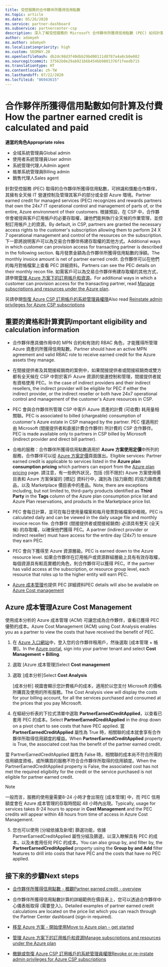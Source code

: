 ```yaml
---
title: 受控服務的合作夥伴所獲得信用點數
ms.topic: article
ms.date: 05/26/2020
ms.service: partner-dashboard
ms.subservice: partnercenter-csp
description: 深入了解受控服務的 Microsoft 合作夥伴所獲得信用點數 (PEC) 如何計算及支付，以及如何確保您符合資格。
author: adamyeh
ms.author: adamyeh
ms.localizationpriority: high
ms.custom: SEOMAY.20
ms.openlocfilehash: db2dc98d3f40dbb29bd00111d8787a4a8cb0e082
ms.sourcegitcommit: 37562b0e29ab921b6b454bb9801376f1feedb715
ms.translationtype: HT
ms.contentlocale: zh-TW
ms.lasthandoff: 07/22/2020
ms.locfileid: "86943615"
---
```

# <a name="how-the-partner-earned-credit-is-calculated-and-paid"></a><span data-ttu-id="17d2e-103">合作夥伴所獲得信用點數如何計算及付費</span><span class="sxs-lookup"><span data-stu-id="17d2e-103">How the partner earned credit is calculated and paid</span></span>

<span data-ttu-id="17d2e-104">**適當的角色**</span><span class="sxs-lookup"><span data-stu-id="17d2e-104">**Appropriate roles**</span></span>

- <span data-ttu-id="17d2e-105">全域系統管理員</span><span class="sxs-lookup"><span data-stu-id="17d2e-105">Global admin</span></span>
- <span data-ttu-id="17d2e-106">使用者系統管理員</span><span class="sxs-lookup"><span data-stu-id="17d2e-106">User admin</span></span>
- <span data-ttu-id="17d2e-107">系統管理代理人</span><span class="sxs-lookup"><span data-stu-id="17d2e-107">Admin agent</span></span>
- <span data-ttu-id="17d2e-108">帳單系統管理員</span><span class="sxs-lookup"><span data-stu-id="17d2e-108">Billing admin</span></span>
- <span data-ttu-id="17d2e-109">銷售代理人</span><span class="sxs-lookup"><span data-stu-id="17d2e-109">Sales agent</span></span>

<span data-ttu-id="17d2e-110">針對受控服務 (PEC) 取得的合作夥伴所獲得信用點數，可辨識和獎勵合作夥伴，其擁有全天候 IT 營運控制及管理其客戶的部分或全部 Azure 環境。</span><span class="sxs-lookup"><span data-stu-id="17d2e-110">Partner earned credit for managed services (PEC) recognizes and rewards partners that own the 24x7 IT operational control and management of parts of, or the entire, Azure environment of their customers.</span></span> <span data-ttu-id="17d2e-111">根據預設，在 CSP 中，合作夥伴會被授與客戶訂用帳戶的必要存取權，讓他們能夠執行全天候的作業管理，並控制訂用帳戶上的資源。</span><span class="sxs-lookup"><span data-stu-id="17d2e-111">By default, in CSP, partners are granted the necessary access rights to the customer's subscription allowing them to perform 24 X 7 operational management and control of the resources on the subscription.</span></span> <span data-ttu-id="17d2e-112">下一節將說明客戶可以為交易合作夥伴佈建存取權的其他方式。</span><span class="sxs-lookup"><span data-stu-id="17d2e-112">Additional ways in which customer can provision access for transacting partner is described in the following section.</span></span> <span data-ttu-id="17d2e-113">每月發票金額為合作夥伴所獲得信用點數的淨額。</span><span class="sxs-lookup"><span data-stu-id="17d2e-113">The monthly invoice amount is net of partner earned credit.</span></span> <span data-ttu-id="17d2e-114">合作夥伴可以在他們的每月對帳檔案上查看 PEC 詳細資料。</span><span class="sxs-lookup"><span data-stu-id="17d2e-114">Partners can see the PEC details on their monthly recon file.</span></span> <span data-ttu-id="17d2e-115">如需客戶可以為交易合作夥伴佈建存取權的其他方式，請參閱[管理 Azure 方案下的訂用帳戶和資源](azure-plan-manage.md)。</span><span class="sxs-lookup"><span data-stu-id="17d2e-115">For additional ways in which a customer can provision access for the transacting partner, read [Manage subscriptions and resources under the Azure plan](azure-plan-manage.md).</span></span>

<span data-ttu-id="17d2e-116">另請參閱[恢復 Azure CSP 訂用帳戶的系統管理員權限](revoke-reinstate-csp.md)</span><span class="sxs-lookup"><span data-stu-id="17d2e-116">Also read [Reinstate admin privileges for Azure CSP subscriptions](revoke-reinstate-csp.md)</span></span>

## <a name="important-eligibility-and-calculation-information"></a><span data-ttu-id="17d2e-117">重要的資格和計算資訊</span><span class="sxs-lookup"><span data-stu-id="17d2e-117">Important eligibility and calculation information</span></span>

- <span data-ttu-id="17d2e-118">合作夥伴應具備作用中的 MPN 合約和有效的 RBAC 角色，才能獲得所管理 Azure 資產的所獲得信用點數。</span><span class="sxs-lookup"><span data-stu-id="17d2e-118">Partner should have an active MPN agreement and valid RBAC role to receive earned credit for the Azure assets they manage.</span></span> 

- <span data-ttu-id="17d2e-119">在間接提供者及其間接經銷商的案例中，如果間接提供者或間接經銷商或雙方都有全天候在 CSP 中對於客戶 Azure 資源的營運控制和管理，間接提供者就有資格使用 PEC。</span><span class="sxs-lookup"><span data-stu-id="17d2e-119">In the case of indirect providers and their indirect resellers, the indirect provider will be eligible for PEC if either the indirect provider, or the indirect reseller or both have 24x7 operational control and management of the customer's Azure resources in CSP.</span></span>

- <span data-ttu-id="17d2e-120">PEC 會與合作夥伴所管理 CSP 中客戶 Azure 資產的計費 (可收費) 耗用量相關聯。</span><span class="sxs-lookup"><span data-stu-id="17d2e-120">PEC is associated to billed (chargeable) consumption of customer's Azure estate in CSP managed by the partner.</span></span> <span data-ttu-id="17d2e-121">PEC 僅適用於由 Microsoft (間接提供者和直接計費合作夥伴) 所計費的 CSP 合作夥伴。</span><span class="sxs-lookup"><span data-stu-id="17d2e-121">PEC is made available only to partners in CSP billed by Microsoft (indirect provider and direct bill partner).</span></span> 

- <span data-ttu-id="17d2e-122">合格的服務：合作夥伴所獲得信用點數適用於 **Azure 方案使用定價**中所列的服務，合作夥伴可以從 [Azure 方案定價](https://partner.microsoft.com/commerce/sales)頁面匯出。</span><span class="sxs-lookup"><span data-stu-id="17d2e-122">Eligible services: Partner earned credit is applicable to services listed in the **Azure plan consumption pricing** which partners can export from the [Azure plan pricing](https://partner.microsoft.com/commerce/sales) page.</span></span> <span data-ttu-id="17d2e-123">請注意，有一些例外狀況，包括 (但不限於) Azure 方案使用價目表和 Azure 方案保留的 [標記] 資料行中，識別為 [協力廠商] 的協力廠商產品，以及 Marketplace 價目表中的產品。</span><span class="sxs-lookup"><span data-stu-id="17d2e-123">Note, there are exceptions including, but not limited to, third-party products identified as **Third Party** in  the **Tags** column of the Azure plan consumption price list and Azure Plan reservations, and products in the Marketplace price list.</span></span>

- <span data-ttu-id="17d2e-124">PEC 會每日計算，並可在每日使用量檔案和每月發票對帳檔案中檢視。</span><span class="sxs-lookup"><span data-stu-id="17d2e-124">PEC is calculated daily and can be viewed in the daily usage file and monthly invoice recon file.</span></span> <span data-ttu-id="17d2e-125">合作夥伴 (間接提供者或間接經銷商) 必須具有整天 (全天候) 的存取權，以確保他們獲得 PEC。</span><span class="sxs-lookup"><span data-stu-id="17d2e-125">A partner (indirect provider or indirect reseller) must have access for the entire day (24x7) to ensure they earn PEC.</span></span>  

- <span data-ttu-id="17d2e-126">PEC 會向下獲得至 Azure 資源層級。</span><span class="sxs-lookup"><span data-stu-id="17d2e-126">PEC is earned down to the Azure resource level.</span></span> <span data-ttu-id="17d2e-127">如果合作夥伴在訂用帳戶或資源群組層級上具有有效存取權，每個資源具有較高實體的角色，則合作夥伴可以獲得 PEC。</span><span class="sxs-lookup"><span data-stu-id="17d2e-127">If the partner has valid access at the subscription, or resource group level, each resource that roles up to the higher entity will earn PEC.</span></span>  

- <span data-ttu-id="17d2e-128">[Azure 成本管理](https://go.microsoft.com/fwlink/?linkid=2106482)也提供 PEC 詳細資料</span><span class="sxs-lookup"><span data-stu-id="17d2e-128">PEC details will also be available on [Azure Cost management](https://go.microsoft.com/fwlink/?linkid=2106482)</span></span>

## <a name="azure-cost-management"></a><span data-ttu-id="17d2e-129">Azure 成本管理</span><span class="sxs-lookup"><span data-stu-id="17d2e-129">Azure Cost Management</span></span>

<span data-ttu-id="17d2e-130">使用成本分析的 Azure 成本管理 (ACM) 可讓您成為合作夥伴，查看已獲得 PEC 優勢的成本。</span><span class="sxs-lookup"><span data-stu-id="17d2e-130">Azure Cost Management (ACM) using Cost Analysis enables you as a partner to view the costs that have received the benefit of PEC.</span></span>  

1. <span data-ttu-id="17d2e-131">在 [Azure 入口網站](https://portal.azure.com)中，登入您的合作夥伴租用戶，然後選取 [成本管理 + 帳單]。</span><span class="sxs-lookup"><span data-stu-id="17d2e-131">In the [Azure portal](https://portal.azure.com), sign into your partner tenant and select **Cost Management + Billing**.</span></span>

2. <span data-ttu-id="17d2e-132">選取 [Azure 成本管理]</span><span class="sxs-lookup"><span data-stu-id="17d2e-132">Select **Cost management**</span></span>

3. <span data-ttu-id="17d2e-133">選取 [成本分析]</span><span class="sxs-lookup"><span data-stu-id="17d2e-133">Select **Cost Analysis**</span></span>

   <span data-ttu-id="17d2e-134">[成本分析] 視圖會顯示您計費帳戶的成本，適用於以您支付 Microsoft 的價格所購買及使用的所有服務。</span><span class="sxs-lookup"><span data-stu-id="17d2e-134">The Cost Analysis view will display the costs for your billing account, for all the services purchased and consumed at the prices that you pay Microsoft.</span></span>

4. <span data-ttu-id="17d2e-135">在樞紐分析表的下拉式清單中選取 **PartnerEarnedCreditApplied**，以查看已套用 PEC 的成本。</span><span class="sxs-lookup"><span data-stu-id="17d2e-135">Select **PartnerEarnedCreditApplied** in the drop down on a pivot chart to see costs that have PEC applied.</span></span> <span data-ttu-id="17d2e-136">當 **PartnerEarnedCreditApplied** 屬性為 True 時，相關聯的成本就會享有合作夥伴所取得信用額度的權益。</span><span class="sxs-lookup"><span data-stu-id="17d2e-136">When **PartnerEarnedCreditApplied** property is True, the associated cost has the benefit of the partner earned credit.</span></span> 

<span data-ttu-id="17d2e-137">當 PartnerEarnedCreditApplied 屬性為 False 時，相關聯的成本尚不符合所需的信用額度資格，或所購買的服務不符合合作夥伴所取得的信用額度。</span><span class="sxs-lookup"><span data-stu-id="17d2e-137">When the PartnerEarnedCreditApplied property is False, the associated cost has not met the required eligibility for the credit or the service purchased is not eligible for partner earned credit.</span></span>

>[!NOTE] 
><span data-ttu-id="17d2e-138">一般而言，服務的使用量需要8-24 小時才會出現在 [成本管理] 中，而 PEC 信用額度會在 Azure 成本管理的存取時間起 48 小時內出現。</span><span class="sxs-lookup"><span data-stu-id="17d2e-138">Typically, usage for services takes 8-24 hours to appear in **Cost Management** and the PEC credits will appear within 48 hours from time of access in Azure Cost Management.</span></span>

5. <span data-ttu-id="17d2e-139">您也可以使用 [分組依據及新增] 篩選功能，依據 PartnerEarnedCreditApplied 屬性分組及篩選，以深入瞭解具有 PEC 的成本，以及未套用任何 PEC 的成本。</span><span class="sxs-lookup"><span data-stu-id="17d2e-139">You can also group by, and filter by, the **PartnerEarnedCreditApplied** property using the **Group by and Add** filter features to drill into costs that have PEC and the costs that have no PEC applied.</span></span>

## <a name="next-steps"></a><span data-ttu-id="17d2e-140">接下來的步驟</span><span class="sxs-lookup"><span data-stu-id="17d2e-140">Next steps</span></span>

- [<span data-ttu-id="17d2e-141">合作夥伴所獲得信用點數 - 概觀</span><span class="sxs-lookup"><span data-stu-id="17d2e-141">Partner earned credit - overview</span></span>](partner-earned-credit.md)

- <span data-ttu-id="17d2e-142">合作夥伴所獲得信用點數計算的詳細範例在價目表上，您可以透過合作夥伴中心儀表板取得 (需要登入)。</span><span class="sxs-lookup"><span data-stu-id="17d2e-142">Detailed examples of partner earned credit calculations are located on the price list which you can reach through the Partner Center dashboard (sign-in required).</span></span>

- [<span data-ttu-id="17d2e-143">移至 Azure 方案 - 開始使用</span><span class="sxs-lookup"><span data-stu-id="17d2e-143">Move to Azure plan - get started</span></span>](azure-plan-get-started.md)

- [<span data-ttu-id="17d2e-144">管理 Azure 方案下的訂用帳戶和資源</span><span class="sxs-lookup"><span data-stu-id="17d2e-144">Manage subscriptions and resources under the Azure plan</span></span>](azure-plan-manage.md)

- [<span data-ttu-id="17d2e-145">撤銷或恢復 Azure CSP 訂用帳戶的系統管理員權限</span><span class="sxs-lookup"><span data-stu-id="17d2e-145">Revoke or re-instate admin privileges for Azure CSP subscriptions  </span></span>](revoke-reinstate-csp.md)

